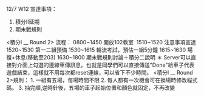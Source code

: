 12/7 W12
宣達事項：
1. 積分II延期
2. 期末戰規則


 <積分I __ Round 2> 流程：
0800~1450 開放102教室  1510~1520 注意事項宣達 1520~1530 第一二組預備 1530~1615 輪流考試，預估一組5分鐘 1615~1630 場復+休息(移動至203) 1630~1800 期末戰規則討論＋積分二說明
＊ Server可以直接對介面上勾選的連線車傳訊息。也就是同學們可以直接傳送"Done"給車子代表遊戲結束，這樣就不用每次都reset連線，可以省下不少時間。
<積分I __ Round 2>規則： 1. 一組有五場，每場時間不限 2. 每人都有一次機會可在換場時修改程式碼。 3. 抽完順,逆時針後，五場的車子起始位置和顏色就固定，不再改變
